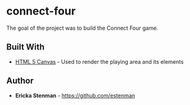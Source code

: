 # connect-four

The goal of the project was to build the Connect Four game.

## Built With

* [HTML 5 Canvas](https://developer.mozilla.org/en-US/docs/Web/API/Canvas_API) - Used to render the playing area and its elements

## Author

* **Ericka Stenman** - https://github.com/estenman
